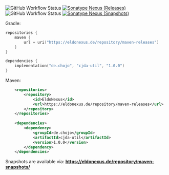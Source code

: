 
![GitHub Workflow Status](https://img.shields.io/github/workflow/status/RainbowDashLabs/cjda-util/Publish%20to%20Nexus?style=flat-square)
[![Sonatype Nexus (Releases)](https://img.shields.io/nexus/r/de.chojo/cjda-util?nexusVersion=3&server=https%3A%2F%2Feldonexus.de&style=flat-square)][nexus_releases]
![GitHub Workflow Status](https://img.shields.io/github/workflow/status/RainbowDashLabs/cjda-util/Verify%20state?style=flat-square)
[![Sonatype Nexus (Snapshots)](https://img.shields.io/nexus/s/de.chojo/cjda-util?server=https%3A%2F%2Feldonexus.de&style=flat-square&color=orange)][nexus_snapshots]

Gradle:
``` kotlin
repositories {
    maven {
        url = uri("https://eldonexus.de/repository/maven-releases")
    }
}

dependencies {
    implementation("de.chojo", "cjda-util", "1.0.0")
}
```

Maven:
``` xml
    <repositories>
        <repository>
            <id>EldoNexus</id>
            <url>https://eldonexus.de/repository/maven-releases</url>
        </repository>
    </repositories>
    
    <dependencies>
        <dependency>
            <groupId>de.chojo</groupId>
            <artifactId>cjda-util</artifactId>
            <version>1.0.0</version>
        </dependency>
    </dependencies>
```

Snapshots are available via: **https://eldonexus.de/repository/maven-snapshots/**

[nexus_releases]: https://eldonexus.de/#browse/browse:maven-releases:de%2Fchojo%2Fcjda-util
[nexus_snapshots]: https://eldonexus.de/#browse/browse:maven-snapshots:de%2Fchojo%2Fcjda-util
